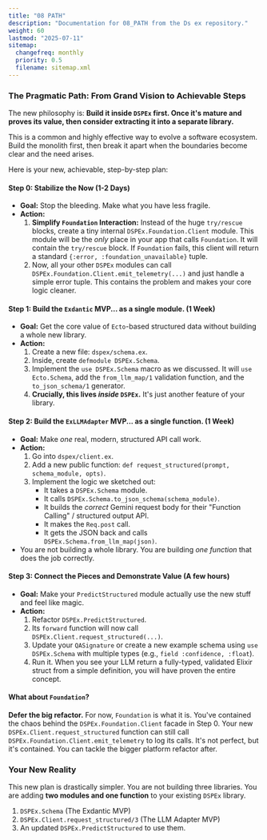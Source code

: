```yaml
---
title: "08 PATH"
description: "Documentation for 08_PATH from the Ds ex repository."
weight: 60
lastmod: "2025-07-11"
sitemap:
  changefreq: monthly
  priority: 0.5
  filename: sitemap.xml
---
```


### The Pragmatic Path: From Grand Vision to Achievable Steps

The new philosophy is: **Build it inside `DSPEx` first. Once it's mature and proves its value, then consider extracting it into a separate library.**

This is a common and highly effective way to evolve a software ecosystem. Build the monolith first, then break it apart when the boundaries become clear and the need arises.

Here is your new, achievable, step-by-step plan:

#### **Step 0: Stabilize the Now (1-2 Days)**

*   **Goal:** Stop the bleeding. Make what you have less fragile.
*   **Action:**
    1.  **Simplify `Foundation` Interaction:** Instead of the huge `try/rescue` blocks, create a tiny internal `DSPEx.Foundation.Client` module. This module will be the *only* place in your app that calls `Foundation`. It will contain the `try/rescue` block. If `Foundation` fails, this client will return a standard `{:error, :foundation_unavailable}` tuple.
    2.  Now, all your other `DSPEx` modules can call `DSPEx.Foundation.Client.emit_telemetry(...)` and just handle a simple error tuple. This contains the problem and makes your core logic cleaner.

#### **Step 1: Build the `Exdantic` MVP... as a single module. (1 Week)**

*   **Goal:** Get the core value of `Ecto`-based structured data without building a whole new library.
*   **Action:**
    1.  Create a new file: `dspex/schema.ex`.
    2.  Inside, create `defmodule DSPEx.Schema`.
    3.  Implement the `use DSPEx.Schema` macro as we discussed. It will `use Ecto.Schema`, add the `from_llm_map/1` validation function, and the `to_json_schema/1` generator.
    4.  **Crucially, this lives *inside* `DSPEx`.** It's just another feature of your library.

#### **Step 2: Build the `ExLLMAdapter` MVP... as a single function. (1 Week)**

*   **Goal:** Make *one* real, modern, structured API call work.
*   **Action:**
    1.  Go into `dspex/client.ex`.
    2.  Add a new public function: `def request_structured(prompt, schema_module, opts)`.
    3.  Implement the logic we sketched out:
        *   It takes a `DSPEx.Schema` module.
        *   It calls `DSPEx.Schema.to_json_schema(schema_module)`.
        *   It builds the *correct* Gemini request body for their "Function Calling" / structured output API.
        *   It makes the `Req.post` call.
        *   It gets the JSON back and calls `DSPEx.Schema.from_llm_map(json)`.
*   You are not building a whole library. You are building *one function* that does the job correctly.

#### **Step 3: Connect the Pieces and Demonstrate Value (A few hours)**

*   **Goal:** Make your `PredictStructured` module actually use the new stuff and feel like magic.
*   **Action:**
    1.  Refactor `DSPEx.PredictStructured`.
    2.  Its `forward` function will now call `DSPEx.Client.request_structured(...)`.
    3.  Update your `QASignature` or create a new example schema using `use DSPEx.Schema` with multiple types (e.g., `field :confidence, :float`).
    4.  Run it. When you see your LLM return a fully-typed, validated Elixir struct from a simple definition, you will have proven the entire concept.

#### **What about `Foundation`?**

**Defer the big refactor.** For now, `Foundation` is what it is. You've contained the chaos behind the `DSPEx.Foundation.Client` facade in Step 0. Your new `DSPEx.Client.request_structured` function can still call `DSPEx.Foundation.Client.emit_telemetry` to log its calls. It's not perfect, but it's contained. You can tackle the bigger platform refactor after.

### Your New Reality

This new plan is drastically simpler. You are not building three libraries. You are adding **two modules and one function** to your existing `DSPEx` library.

1.  `DSPEx.Schema` (The Exdantic MVP)
2.  `DSPEx.Client.request_structured/3` (The LLM Adapter MVP)
3.  An updated `DSPEx.PredictStructured` to use them.

